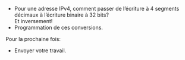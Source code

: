 * Pour une adresse IPv4, comment passer de l’écriture à
  4 segments décimaux à l’écriture binaire à 32 bits?  
  Et inversement!
* Programmation de ces conversions.

Pour la prochaine fois:

* Envoyer votre travail.